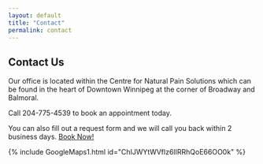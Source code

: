 ```yaml
---
layout: default
title: "Contact"
permalink: contact
---
```


## Contact Us

Our office is located within the Centre for Natural Pain Solutions which can be found in the heart of Downtown Winnipeg at the corner of Broadway and Balmoral.

Call 204-775-4539 to book an appointment today.

You can also fill out a request form and we will call you back within 2 business days. [Book Now!](https://cfnps.ca/book-appointment/)

{% include GoogleMaps1.html id="ChIJWYtWVflz6lIRRhQoE66OO0k" %}
